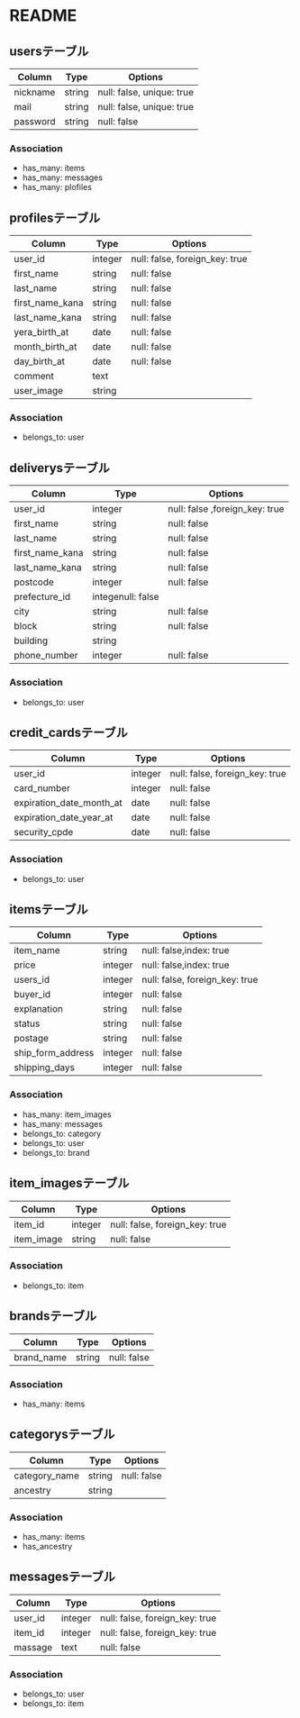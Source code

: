# README

## usersテーブル
|Column|Type|Options|
|------|----|-------|
|nickname|string|null: false, unique: true| 
|mail|string|null: false, unique: true|
|password|string|null: false|
### Association
- has_many: items
- has_many: messages
- has_many: plofiles

## profilesテーブル
|Column|Type|Options|
|------|----|-------|
|user_id|integer|null: false, foreign_key: true|
|first_name|string|null: false|
|last_name|string|null: false|
|first_name_kana|string|null: false|
|last_name_kana|string|null: false|
|yera_birth_at|date|null: false|
|month_birth_at|date|null: false|
|day_birth_at|date|null: false|
|comment|text|
|user_image|string|
### Association
- belongs_to: user

## deliverysテーブル
|Column|Type|Options|
|------|----|-------|
|user_id|integer|null: false ,foreign_key: true|
|first_name|string|null: false|
|last_name|string|null: false|
|first_name_kana|string|null: false|
|last_name_kana|string|null: false|
|postcode|integer|null: false|
|prefecture_id|integenull: false|
|city|string|null: false|
|block|string|null: false|
|building|string|
|phone_number|integer|null: false|
### Association
- belongs_to: user

## credit_cardsテーブル
|Column|Type|Options|
|------|----|-------|
|user_id|integer|null: false, foreign_key: true|
|card_number|integer|null: false|
|expiration_date_month_at|date|null: false|
|expiration_date_year_at|date|null: false|
|security_cpde|date|null: false|
### Association
- belongs_to: user

## itemsテーブル
|Column|Type|Options|
|------|----|-------|
|item_name|string|null: false,index: true|
|price|integer|null: false,index: true|
|users_id|integer|null: false, foreign_key: true|
|buyer_id|integer|null: false|
|explanation|string|null: false|
|status|string|null: false|
|postage|string|null: false| 
|ship_form_address|integer|null: false|
|shipping_days|integer|null: false|
### Association
- has_many: item_images
- has_many: messages
- belongs_to: category
- belongs_to: user
- belongs_to: brand

## item_imagesテーブル
|Column|Type|Options|
|------|----|-------|
|item_id|integer|null: false, foreign_key: true||
|item_image|string|null: false|
### Association
- belongs_to: item

## brandsテーブル
|Column|Type|Options|
|------|----|-------|
|brand_name|string|null: false|
### Association
- has_many: items

## categorysテーブル
|Column|Type|Options|
|------|----|-------|
|category_name|string|null: false|
|ancestry|string|
### Association
- has_many: items
- has_ancestry

## messagesテーブル
|Column|Type|Options|
|------|----|-------|
|user_id|integer|null: false, foreign_key: true|
|item_id|integer|null: false, foreign_key: true|
|massage|text|null: false|
### Association
- belongs_to: user
- belongs_to: item